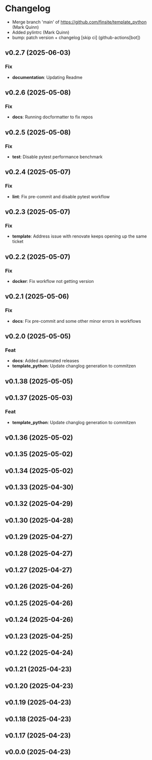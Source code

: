 # Changelog

- Merge branch 'main' of https://github.com/finsite/template_python (Mark Quinn)
- Added pylintrc (Mark Quinn)
- bump: patch version + changelog [skip ci] (github-actions[bot])

## v0.2.7 (2025-06-03)

### Fix

- **documentation**: Updating Readme

## v0.2.6 (2025-05-08)

### Fix

- **docs**: Running docformatter to fix repos

## v0.2.5 (2025-05-08)

### Fix

- **test**: Disable pytest performance benchmark

## v0.2.4 (2025-05-07)

### Fix

- **lint**: Fix pre-commit and disable pytest workflow

## v0.2.3 (2025-05-07)

### Fix

- **template**: Address issue with renovate keeps opening up the same ticket

## v0.2.2 (2025-05-07)

### Fix

- **docker**: Fix workflow not getting version

## v0.2.1 (2025-05-06)

### Fix

- **docs**: Fix pre-commit and some other minor errors in workflows

## v0.2.0 (2025-05-05)

### Feat

- **docs**: Added automated releases
- **template_python**: Update changlog generation to commitzen

## v0.1.38 (2025-05-05)

## v0.1.37 (2025-05-03)

### Feat

- **template_python**: Update changlog generation to commitzen

## v0.1.36 (2025-05-02)

## v0.1.35 (2025-05-02)

## v0.1.34 (2025-05-02)

## v0.1.33 (2025-04-30)

## v0.1.32 (2025-04-29)

## v0.1.30 (2025-04-28)

## v0.1.29 (2025-04-27)

## v0.1.28 (2025-04-27)

## v0.1.27 (2025-04-27)

## v0.1.26 (2025-04-26)

## v0.1.25 (2025-04-26)

## v0.1.24 (2025-04-26)

## v0.1.23 (2025-04-25)

## v0.1.22 (2025-04-24)

## v0.1.21 (2025-04-23)

## v0.1.20 (2025-04-23)

## v0.1.19 (2025-04-23)

## v0.1.18 (2025-04-23)

## v0.1.17 (2025-04-23)

## v0.0.0 (2025-04-23)
